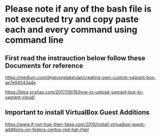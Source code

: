 
# Please note if any of the bash file is not executed try and copy paste each and every command using command line

## First read the instrauction below follow these Documents for reference

https://medium.com/@gevorggalstyan/creating-own-custom-vagrant-box-ae7e94043a4e

https://blog.ycshao.com/2017/09/16/how-to-upload-vagrant-box-to-vagrant-cloud/

## Important to install VirtualBox Guest Additions

https://www.if-not-true-then-false.com/2010/install-virtualbox-guest-additions-on-fedora-centos-red-hat-rhel/

